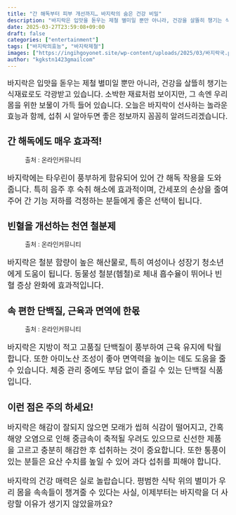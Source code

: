 ```yaml
---
title: "간 해독부터 피부 개선까지… 바지락의 숨은 건강 비밀"
description: "바지락은 입맛을 돋우는 제철 별미일 뿐만 아니라, 건강을 살뜰히 챙기는 식재료로도 각광받고 있습니다. 소박한 재료처럼 보이지만, 그 속엔 우리 몸을 위한 보물이 가득 들어 있습니다. 오늘은 바지락이 선사하는 놀라운 효능과 함께, 섭취 시 알아두면 좋은 정보까지 꼼꼼히 "
date: 2025-03-27T23:59:08+09:00
draft: false
categories: ["entertainment"]
tags: ["바지락의효능", "바지락제철"]
images: ["https://ingihgoyonet.site/wp-content/uploads/2025/03/바지락국.png", "https://ingihgoyonet.site/wp-content/uploads/2025/03/바지락효능.png", "https://ingihgoyonet.site/wp-content/uploads/2025/03/바지락반찬.png"]
author: "kgkstn1423gmailcom"
---
```


<p style="font-size:17px">바지락은 입맛을 돋우는 제철 별미일 뿐만 아니라, 건강을 살뜰히 챙기는 식재료로도 각광받고 있습니다. 소박한 재료처럼 보이지만, 그 속엔 우리 몸을 위한 보물이 가득 들어 있습니다. 오늘은 바지락이 선사하는 놀라운 효능과 함께, 섭취 시 알아두면 좋은 정보까지 꼼꼼히 알려드리겠습니다.</p> <h2 >간 해독에도 매우 효과적!</h2> <figure ><img src="https://ingihgoyonet.site/wp-content/uploads/2025/03/바지락국.png" alt="" style="aspect-ratio:16/9;object-fit:cover"/><figcaption >출처 : 온라인커뮤니티</figcaption></figure> <p style="font-size:18px">바지락에는 타우린이 풍부하게 함유되어 있어 간 해독 작용을 도와줍니다. 특히 음주 후 숙취 해소에 효과적이며, 간세포의 손상을 줄여주어 간 기능 저하를 걱정하는 분들에게 좋은 선택이 됩니다.</p> <h2 >빈혈을 개선하는 천연 철분제</h2> <figure ><img src="https://ingihgoyonet.site/wp-content/uploads/2025/03/바지락효능.png" alt="" /><figcaption >출처 : 온라인커뮤니티</figcaption></figure> <p style="font-size:18px">바지락은 철분 함량이 높은 해산물로, 특히 여성이나 성장기 청소년에게 도움이 됩니다. 동물성 철분(헴철)로 체내 흡수율이 뛰어나 빈혈 증상 완화에 효과적입니다.</p> <h2 >속 편한 단백질, 근육과 면역에 한몫</h2> <figure ><img src="https://ingihgoyonet.site/wp-content/uploads/2025/03/바지락반찬.png" alt="" style="aspect-ratio:16/9;object-fit:cover"/><figcaption >출처 : 온라인커뮤니티</figcaption></figure> <p style="font-size:18px">바지락은 지방이 적고 고품질 단백질이 풍부하여 근육 유지에 탁월합니다. 또한 아미노산 조성이 좋아 면역력을 높이는 데도 도움을 줄 수 있습니다. 체중 관리 중에도 부담 없이 즐길 수 있는 단백질 식품입니다.</p> <h2 >이런 점은 주의 하세요!</h2> <p style="font-size:18px">바지락은 해감이 잘되지 않으면 모래가 씹혀 식감이 떨어지고, 간혹 해양 오염으로 인해 중금속이 축적될 우려도 있으므로 신선한 제품을 고르고 충분히 해감한 후 섭취하는 것이 중요합니다. 또한 통풍이 있는 분들은 요산 수치를 높일 수 있어 과다 섭취를 피해야 합니다.</p> <p style="font-size:18px">바지락의 건강 매력은 실로 놀랍습니다. 평범한 식탁 위의 별미가 우리 몸을 속속들이 챙겨줄 수 있다는 사실, 이제부터는 바지락을 더 사랑할 이유가 생기지 않았을까요? </p>